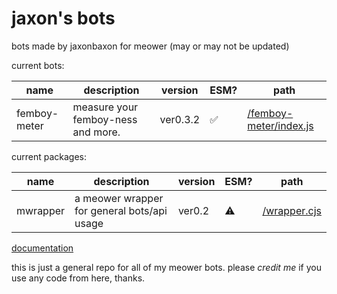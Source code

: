 # jaxon's bots
bots made by jaxonbaxon for meower (may or may not be updated)

current bots:

| name | description | version | ESM? | path |
|------|-------------|---------|------|------|
|femboy-meter|measure your femboy-ness and more.|ver0.3.2|✅|[/femboy-meter/index.js](https://github.com/MeowerBots/jaxon_bots/blob/main/femboy-meter/index.js)|

current packages:

| name | description | version | ESM? | path |
|------|-------------|---------|------|------|
|mwrapper|a meower wrapper for general bots/api usage|ver0.2|⚠️|[/wrapper.cjs](https://github.com/MeowerBots/jaxon_bots/blob/main/wrapper.cjs)|

[documentation](https://jaxonbots.jaxonbaxon.repl.co)

this is just a general repo for all of my meower bots. please *credit me* if you use any code from here, thanks.
